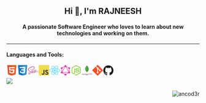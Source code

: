 <h2 align="center">Hi 👋, I'm RAJNEESH</h2>
<h4 align="center">A passionate Software Engineer who loves to learn about new technologies and working on them.</h4>

---

#### Languages and Tools:

<img align="left" alt="HTML5" width="28px" src="https://raw.githubusercontent.com/devicons/devicon/master/icons/html5/html5-original.svg" />
<img align="left" alt="CSS3" width="28px" src="https://raw.githubusercontent.com/devicons/devicon/master/icons/css3/css3-original.svg" />
<img align="left" alt="Sass" width="28px" src="https://raw.githubusercontent.com/devicons/devicon/master/icons/sass/sass-original.svg" />
<img align="left" alt="JavaScript" width="28px" src="https://raw.githubusercontent.com/devicons/devicon/master/icons/javascript/javascript-original.svg" />
<img align="left" alt="React" width="28px" src="https://raw.githubusercontent.com/devicons/devicon/master/icons/react/react-original.svg" />
<img align="left" alt="GraphQL" width="28px" src="https://raw.githubusercontent.com/devicons/devicon/master/icons/graphql/graphql-plain.svg" />
<img align="left" alt="Node.js" width="28px" src="https://raw.githubusercontent.com/devicons/devicon/master/icons/nodejs/nodejs-original.svg" />
<img align="left" alt="MongoDB" width="28px" src="https://raw.githubusercontent.com/devicons/devicon/master/icons/mongodb/mongodb-original-wordmark.svg" />
<img align="left" alt="Git" width="28px" src="https://raw.githubusercontent.com/devicons/devicon/master/icons/git/git-original.svg" />
<img align="left" alt="GitHub" width="28px" src="https://raw.githubusercontent.com/devicons/devicon/master/icons/github/github-original.svg" />  
<br>
<br>
<a href="https://github.com/ancod3r/TodoList" target="_blank">
  <img src="https://github-readme-stats.vercel.app/api/pin/?username=ancod3r&repo=TodoList&theme=chartreuse-dark" />
</a>
<br/><p align="right"> <img src="https://komarev.com/ghpvc/?username=ancod3r&label=Profile%20views&color=eb4112&style=plastic" alt="ancod3r" /> </p>
